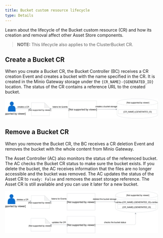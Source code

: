 ```yaml
---
title: Bucket custom resource lifecycle
type: Details
---
```


Learn about the lifecycle of the Bucket custom resource (CR) and how its creation and removal affect other Asset Store components.

>**NOTE:** This lifecycle also applies to the ClusterBucket CR.

## Create a Bucket CR

When you create a Bucket CR, the Bucket Controller (BC) receives a CR creation Event and creates a bucket with the name specified in the CR. It is created in the Minio Gateway storage under the `{CR_NAME}-{GENERATED_ID}` location. The status of the CR contains a reference URL to the created bucket.


![](./assets/create-bucket.svg)


## Remove a Bucket CR

When you remove the Bucket CR, the BC receives a CR deletion Event and removes the bucket with the whole content from Minio Gateway.

The Asset Controller (AC) also monitors the status of the referenced bucket. The AC checks the Bucket CR status to make sure the bucket exists. If you delete the bucket, the AC receives information that the files are no longer accessible and the bucket was removed. The AC updates the status of the Asset CR to `ready: False` and removes the asset storage reference. The Asset CR is still available and you can use it later for a new bucket.

![](./assets/delete-bucket.svg)
